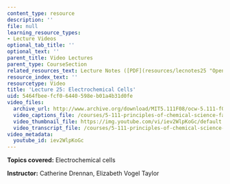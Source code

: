 ```yaml
---
content_type: resource
description: ''
file: null
learning_resource_types:
- Lecture Videos
optional_tab_title: ''
optional_text: ''
parent_title: Video Lectures
parent_type: CourseSection
related_resources_text: Lecture Notes ([PDF](resources/lecnotes25 "Open in a new window."))
resource_index_text: ''
resourcetype: Video
title: 'Lecture 25: Electrochemical Cells'
uid: 5464fbee-fcf0-6440-598e-b01a4b31d0fe
video_files:
  archive_url: http://www.archive.org/download/MIT5.111F08/ocw-5.111-f08-lec25_300k.mp4
  video_captions_file: /courses/5-111-principles-of-chemical-science-fall-2008/3d32c22186585e9981aef71a76e8223c_iev2WlpKoGc.vtt
  video_thumbnail_file: https://img.youtube.com/vi/iev2WlpKoGc/default.jpg
  video_transcript_file: /courses/5-111-principles-of-chemical-science-fall-2008/0c72b3f89fba7caa77917f7e2a335819_iev2WlpKoGc.pdf
video_metadata:
  youtube_id: iev2WlpKoGc
---
```


**Topics covered:** Electrochemical cells

**Instructor:** Catherine Drennan, Elizabeth Vogel Taylor